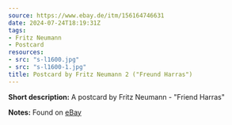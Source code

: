 ```yaml
---
source: https://www.ebay.de/itm/156164746631
date: 2024-07-24T18:19:31Z
tags:
- Fritz Neumann
- Postcard
resources:
- src: "s-l1600.jpg"
- src: "s-l1600-1.jpg"
title: Postcard by Fritz Neumann 2 ("Freund Harras")
---
```


**Short description:** A postcard by Fritz Neumann - "Friend Harras"

**Notes:** Found on [eBay](https://www.ebay.de/itm/156164746631)
